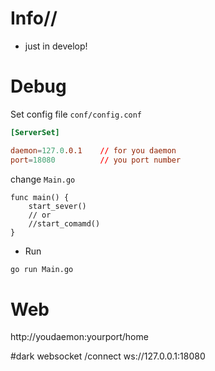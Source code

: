# Info//

- just in develop!

# Debug

Set config file `conf/config.conf`

```conf
[ServerSet]

daemon=127.0.0.1    // for you daemon
port=18080          // you port number
```


change `Main.go`

```golang
func main() {
	start_sever()
	// or
	//start_comamd()
}
```

- Run

```sh
go run Main.go
```

# Web

http://youdaemon:yourport/home

#dark websocket
/connect ws://127.0.0.1:18080
